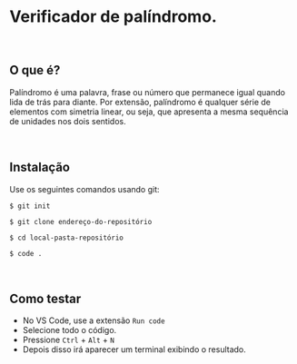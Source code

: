 # Verificador de palíndromo.

<br>

## O que é?
Palíndromo é uma palavra, frase ou número que permanece igual quando lida de trás para diante. Por extensão, palíndromo é qualquer série de elementos com simetria linear, ou seja, que apresenta a mesma sequência de unidades nos dois sentidos.

<br>

## Instalação
Use os seguintes comandos usando git:

```
$ git init
```

```
$ git clone endereço-do-repositório
```

```
$ cd local-pasta-repositório
```

```
$ code .
```

<br>

## Como testar
- No VS Code, use a extensão `Run code` 
- Selecione todo o código.
- Pressione `Ctrl` + `Alt` + `N`  
- Depois disso irá aparecer um terminal exibindo o resultado.
